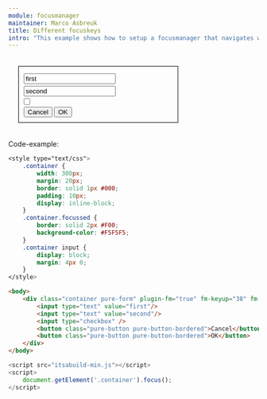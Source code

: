```yaml
---
module: focusmanager
maintainer: Marco Asbreuk
title: Different focuskeys
intro: "This example shows how to setup a focusmanager that navigates with different keys: <b>arrow-up</b> and <b>arrow-down</b>. You could as wel use a plugin, with an additional config-object that looks like: <b>{keyup: 39, keydown: 41}</b>.<br><br>By setting the focus to the container, the first element gets focussed automaticly."
---
```


<style type="text/css">
    .container {
        width: 300px;
        margin: 20px;
        border: solid 1px #000;
        padding: 10px;
        display: inline-block;
    }
    .container.focussed {
        border: solid 2px #F00;
        background-color: #F5F5F5;
    }
    .container input {
        display: block;
        margin: 4px 0;
    }
    .body-content.module p.spaced {
        margin-top: 4em;
    }
</style>

<div class="container pure-form" plugin-fm="true" fm-keyup="38" fm-keydown="40">
    <input type="text" value="first"/>
    <input type="text" value="second"/>
    <input type="checkbox" />
    <button class="pure-button pure-button-bordered">Cancel</button>
    <button class="pure-button pure-button-bordered">OK</button>
</div>

<p class="spaced">Code-example:</p>

```css
<style type="text/css">
    .container {
        width: 300px;
        margin: 20px;
        border: solid 1px #000;
        padding: 10px;
        display: inline-block;
    }
    .container.focussed {
        border: solid 2px #F00;
        background-color: #F5F5F5;
    }
    .container input {
        display: block;
        margin: 4px 0;
    }
</style>
```

```html
<body>
    <div class="container pure-form" plugin-fm="true" fm-keyup="38" fm-keydown="40">
        <input type="text" value="first"/>
        <input type="text" value="second"/>
        <input type="checkbox" />
        <button class="pure-button pure-button-bordered">Cancel</button>
        <button class="pure-button pure-button-bordered">OK</button>
    </div>
</body>
```

```js
<script src="itsabuild-min.js"></script>
<script>
    document.getElement('.container').focus();
</script>
```

<script src="../../dist/itsabuild-min.js"></script>
<script>
    document.getElement('.container').focus();
</script>
